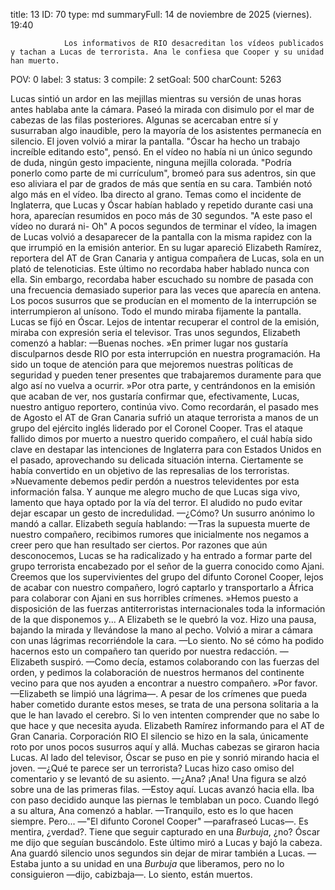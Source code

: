 title:          13
ID:             70
type:           md
summaryFull:    14 de noviembre de 2025 (viernes). 19:40
                
                Los informativos de RIO desacreditan los vídeos publicados y tachan a Lucas de terrorista. Ana le confiesa que Cooper y su unidad han muerto.
POV:            0
label:          3
status:         3
compile:        2
setGoal:        500
charCount:      5263


Lucas sintió un ardor en las mejillas mientras su versión de unas horas antes hablaba ante la cámara.
Paseó la mirada con disimulo por el mar de cabezas de las filas posteriores. Algunas se acercaban entre sí y susurraban algo inaudible, pero la mayoría de los asistentes permanecía en silencio.
El joven volvió a mirar la pantalla.
"Óscar ha hecho un trabajo increíble editando esto", pensó. En el vídeo no había ni un único segundo de duda, ningún gesto impaciente, ninguna mejilla colorada. "Podría ponerlo como parte de mi currículum", bromeó para sus adentros, sin que eso aliviara el par de grados de más que sentía en su cara.
También notó algo más en el vídeo. Iba directo al grano. Temas como el incidente de Inglaterra, que Lucas y Óscar habían hablado y repetido durante casi una hora, aparecían resumidos en poco más de 30 segundos.
"A este paso el vídeo no durará ni- Oh"
A pocos segundos de terminar el vídeo, la imagen de Lucas volvió a desaparecer de la pantalla con la misma rapidez con la que irrumpió en la emisión anterior.
En su lugar apareció Elizabeth Ramírez, reportera del AT de Gran Canaria y antigua compañera de Lucas, sola en un plató de telenoticias. Este último no recordaba haber hablado nunca con ella. Sin embargo, recordaba haber escuchado su nombre de pasada con una frecuencia demasiado superior para las veces que aparecía en antena.
Los pocos susurros que se producían en el momento de la interrupción se interrumpieron al unísono. Todo el mundo miraba fijamente la pantalla. Lucas se fijó en Óscar. Lejos de intentar recuperar el control de la emisión, miraba con expresión seria el televisor.
Tras unos segundos, Elizabeth comenzó a hablar:
—Buenas noches.
»En primer lugar nos gustaría disculparnos desde RIO por esta interrupción en nuestra programación. Ha sido un toque de atención para que mejoremos nuestras políticas de seguridad y pueden tener presentes que trabajaremos duramente para que algo así no vuelva a ocurrir.
»Por otra parte, y centrándonos en la emisión que acaban de ver, nos gustaría confirmar que, efectivamente, Lucas, nuestro antiguo reportero, continúa vivo. Como recordarán, el pasado mes de Agosto el AT de Gran Canaria sufrió un ataque terrorista a manos de un grupo del ejército inglés liderado por el Coronel Cooper. Tras el ataque fallido dimos por muerto a nuestro querido compañero, el cuál había sido clave en destapar las intenciones de Inglaterra para con Estados Unidos en el pasado, aprovechando su delicada situación interna. Ciertamente se había convertido en un objetivo de las represalias de los terroristas.
»Nuevamente debemos pedir perdón a nuestros televidentes por esta información falsa. Y aunque me alegro mucho de que Lucas siga vivo, lamento que haya optado por la vía del terror.
El aludido no pudo evitar dejar escapar un gesto de incredulidad.
—¿Cómo?
Un susurro anónimo lo mandó a callar. Elizabeth seguía hablando:
—Tras la supuesta muerte de nuestro compañero, recibimos rumores que inicialmente nos negamos a creer pero que han resultado ser ciertos. Por razones que aún desconocemos, Lucas se ha radicalizado y ha entrado a formar parte del grupo terrorista encabezado por el señor de la guerra conocido como Ajani. Creemos que los supervivientes del grupo del difunto Coronel Cooper, lejos de acabar con nuestro compañero, logró captarlo y transportarlo a África para colaborar con Ajani en sus horribles crímenes.
»Hemos puesto a disposición de las fuerzas antiterroristas internacionales toda la información de la que disponemos y...
A Elizabeth se le quebró la voz. Hizo una pausa, bajando la mirada y llevándose la mano al pecho. Volvió a mirar a cámara con unas lágrimas recorriéndole la cara.
—Lo siento. No sé cómo ha podido hacernos esto un compañero tan querido por nuestra redacción. —Elizabeth suspiró. —Como decía, estamos colaborando con las fuerzas del orden, y pedimos la colaboración de nuestros hermanos del continente vecino para que nos ayuden a encontrar a nuestro compañero.
»Por favor. —Elizabeth se limpió una lágrima—. A pesar de los crímenes que pueda haber cometido durante estos meses, se trata de una persona solitaria a la que le han lavado el cerebro. Si lo ven intenten comprender que no sabe lo que hace y que necesita ayuda. Elizabeth Ramírez informando para el AT de Gran Canaria. Corporación RIO
El silencio se hizo en la sala, únicamente roto por unos pocos susurros aquí y allá. Muchas cabezas se giraron hacia Lucas. Al lado del televisor, Óscar se puso en pie y sonrió mirando hacia el joven.
—¿Qué te parece ser un terrorista?
Lucas hizo caso omiso del comentario y se levantó de su asiento.
—¿Ana? ¡Ana!
Una figura se alzó sobre una de las primeras filas.
—Estoy aquí.
Lucas avanzó hacia ella. Iba con paso decidido aunque las piernas le temblaban un poco. Cuando llegó a su altura, Ana comenzó a hablar.
—Tranquilo, esto es lo que hacen siempre. Pero...
—"El difunto Coronel Cooper" —parafraseó Lucas—. Es mentira, ¿verdad?. Tiene que seguir capturado en una *Burbuja*, ¿no? Óscar me dijo que seguían buscándolo.
Este último miró a Lucas y bajó la cabeza.
Ana guardó silencio unos segundos sin dejar de mirar también a Lucas.
—Estaba junto a su unidad en una *Burbuja* que liberamos, pero no lo consiguieron —dijo, cabizbaja—. Lo siento, están muertos.